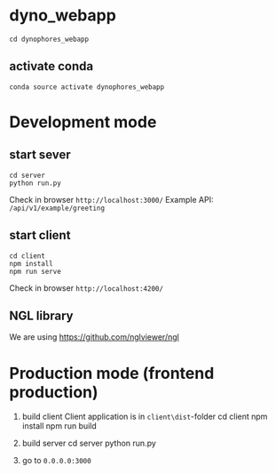 # dyno_webapp


    cd dynophores_webapp

## activate conda 
    conda source activate dynophores_webapp

# Development mode 

## start sever
    cd server
    python run.py

Check in browser `http://localhost:3000/`
Example API: `/api/v1/example/greeting`


## start client
    cd client
    npm install
    npm run serve

Check in browser `http://localhost:4200/`

## NGL library
We are using https://github.com/nglviewer/ngl 

# Production mode (frontend production)

1. build client
Client application is in `client\dist`-folder
    cd client
    npm install
    npm run build

2. build server
    cd server
    python run.py

3. go to `0.0.0.0:3000`
